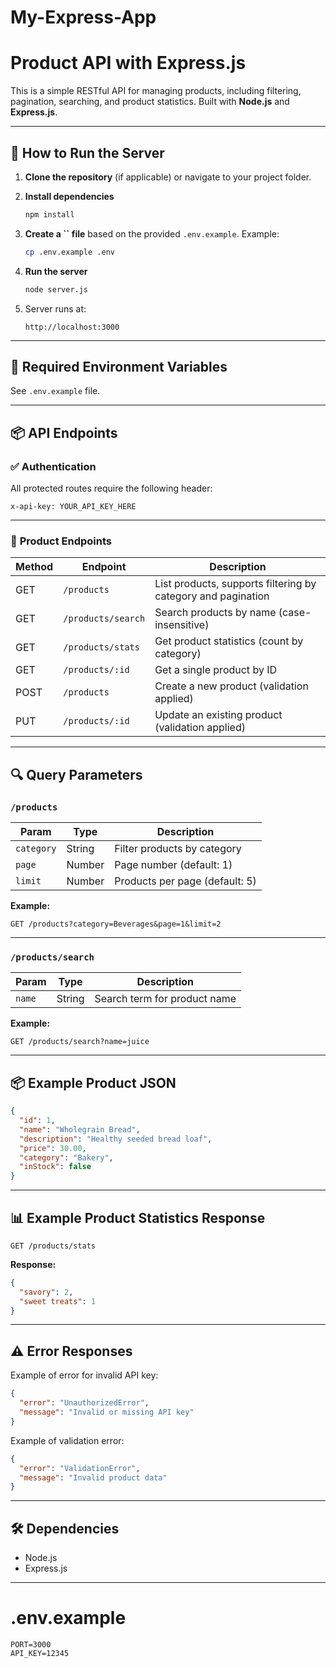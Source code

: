# My-Express-App
# Product API with Express.js

This is a simple RESTful API for managing products, including filtering, pagination, searching, and product statistics. Built with **Node.js** and **Express.js**.

---

## 🚀 How to Run the Server

1. **Clone the repository** (if applicable) or navigate to your project folder.

2. **Install dependencies**

   ```bash
   npm install
   ```

3. **Create a ****\`\`**** file** based on the provided `.env.example`. Example:

   ```bash
   cp .env.example .env
   ```

4. **Run the server**

   ```bash
   node server.js
   ```

5. Server runs at:

   ```
   http://localhost:3000
   ```

---

## 🔑 Required Environment Variables

See `.env.example` file.

---

## 📦 API Endpoints

### ✅ **Authentication**

All protected routes require the following header:

```http
x-api-key: YOUR_API_KEY_HERE
```

---

### 📃 **Product Endpoints**

| Method | Endpoint           | Description                                                  |
| ------ | ------------------ | ------------------------------------------------------------ |
| GET    | `/products`        | List products, supports filtering by category and pagination |
| GET    | `/products/search` | Search products by name (case-insensitive)                   |
| GET    | `/products/stats`  | Get product statistics (count by category)                   |
| GET    | `/products/:id`    | Get a single product by ID                                   |
| POST   | `/products`        | Create a new product (validation applied)                    |
| PUT    | `/products/:id`    | Update an existing product (validation applied)              |

---

## 🔍 **Query Parameters**

### `/products`

| Param      | Type   | Description                    |
| ---------- | ------ | ------------------------------ |
| `category` | String | Filter products by category    |
| `page`     | Number | Page number (default: 1)       |
| `limit`    | Number | Products per page (default: 5) |

**Example:**

```
GET /products?category=Beverages&page=1&limit=2
```

---

### `/products/search`

| Param  | Type   | Description                  |
| ------ | ------ | ---------------------------- |
| `name` | String | Search term for product name |

**Example:**

```
GET /products/search?name=juice
```

---

## 📦 **Example Product JSON**

```json
{
  "id": 1,
  "name": "Wholegrain Bread",
  "description": "Healthy seeded bread loaf",
  "price": 30.00,
  "category": "Bakery",
  "inStock": false
}
```

---

## 📊 **Example Product Statistics Response**

```
GET /products/stats
```

**Response:**

```json
{
  "savory": 2,
  "sweet treats": 1
}
```

---

## ⚠️ **Error Responses**

Example of error for invalid API key:

```json
{
  "error": "UnauthorizedError",
  "message": "Invalid or missing API key"
}
```

Example of validation error:

```json
{
  "error": "ValidationError",
  "message": "Invalid product data"
}
```

---

## 🛠 Dependencies

* Node.js
* Express.js

---

# .env.example

```env
PORT=3000
API_KEY=12345

